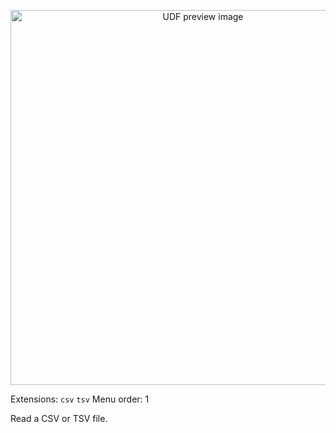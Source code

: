 <!--fused:preview-->
<p align="center"><img src="https://fused-magic.s3.us-west-2.amazonaws.com/thumbnails/udf_cards/pd_csv.png" width="600" alt="UDF preview image"></p>

<!--fused:filePreview-->
Extensions: `csv` `tsv`
Menu order: 1

<!--fused:readme-->
Read a CSV or TSV file.
